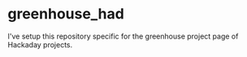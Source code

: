 greenhouse_had
==============
I've setup this repository specific for the greenhouse project page of Hackaday projects.


